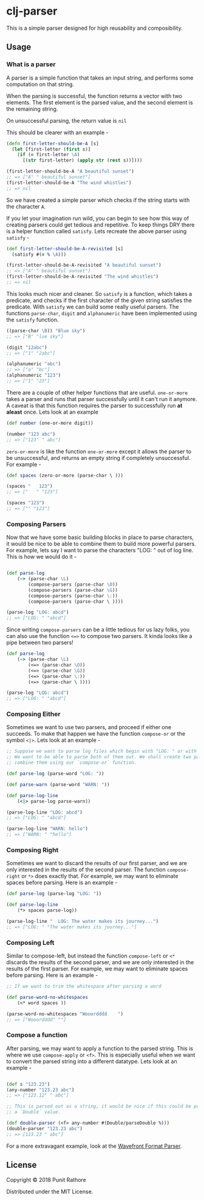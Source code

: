 # clj-parser

This is a simple parser designed for high reusability and composibility.

## Usage

### What is a parser

A parser is a simple function that takes an input string, and performs some computation on that string.

When the parsing is successful, the function returns a vector with two elements. The first element is the parsed value, and the second element is the remaining string.

On unsuccessful parsing, the return value is `nil`

This should be clearer with an example -

```clj
(defn first-letter-should-be-A [s]
  (let [first-letter (first s)]
    (if (= first-letter \A)
      [(str first-letter) (apply str (rest s))])))

(first-letter-should-be-A "A beautiful sunset")
;; => ["A" " beautiful sunset"]
(first-letter-should-be-A "The wind whistles")
;; => nil
```

So we have created a simple parser which checks if the string starts with the character `A`.

If you let your imagination run wild, you can begin to see how this way of creating parsers could get tedious and repetitive. To keep things DRY there is a helper function called `satisfy`. Lets recreate the above parser using `satisfy` -

```clj
(def first-letter-should-be-A-revisited [s]
  (satisfy #(= % \A)))

(first-letter-should-be-A-revisited "A beautiful sunset")
;; => ["A" " beautiful sunset"]
(first-letter-should-be-A-revisited "The wind whistles")
;; => nil
```

This looks much nicer and cleaner. So `satisfy` is a function, which takes a predicate, and checks if the first character of the given string satisfies the predicate. With `satisfy` we can build some really useful parsers. The functions `parse-char`, `digit` and `alphanumeric` have been implemented using the `satisfy` function.

```clj
((parse-char \B)) "Blue sky")
;; => ["B" "lue sky"]

(digit "12abc")
;; => ["1" "2abc"]

(alphanumeric "abc")
;; => ["a" "bc"]
(alphanumeric "123")
;; => ["1" "23"]
```

There are a couple of other helper functions that are useful. `one-or-more` takes a parser and runs that parser successfully until it can't run it anymore. A caveat is that this function requires the parser to successfully run **at aleast** once. Lets look at an example

```clj
(def number (one-or-more digit))

(number "123 abc")
;; => ["123" " abc"]

```

`zero-or-more` is like the function `one-or-more` except it allows the parser to be unsuccessful, and returns an empty string if completely unsuccessful. For example -

```clj
(def spaces (zero-or-more (parse-char \ )))

(spaces "   123")
;; => ["   " "123"]

(spaces "123")
;; => ["" "123"]
```

### Composing Parsers

Now that we have some basic building blocks in place to parse characters, it would be nice to be able to combine them to build more powerful parsers. For example, lets say I want to parse the characters "LOG: " out of log line. This is how we would do it -

```clj

(def parse-log
    (-> (parse-char \L)
        (compose-parsers (parse-char \O))
        (compose-parsers (parse-char \G))
        (compose-parsers (parse-char \:))
        (compose-parsers (parse-char \ ))))

(parse-log "LOG: abcd")
;; => ["LOG: " "abcd"]
```
Since writing `compose-parsers` can be a little tedious for us lazy folks, you can also use the function `<=>` to compose two parsers. It kinda looks like a pipe between two parsers!

```clj
(def parse-log
    (-> (parse-char \L)
        (<=> (parse-char \O))
        (<=> (parse-char \G))
        (<=> (parse-char \:))
        (<=> (parse-char \ ))))

(parse-log "LOG: abcd")
;; => ["LOG: " "abcd"]
```

### Composing Either

Sometimes we want to use two parsers, and proceed if either one succeeds. To make that happen we have the function `compose-or` or the symbol `<|>`. Lets look at an example -

```clj
;; Suppose we want to parse log files which begin with "LOG: " or with "WARN: ".
;; We want to be able to parse both of them out. We shall create two parsers and
;; combine them using our `compose-or` function.

(def parse-log (parse-word "LOG: "))

(def parse-warn (parse-word "WARN: "))

(def parse-log-line
    (<|> parse-log parse-warn))

(parse-log-line "LOG: abcd")
;; => ["LOG: " "abcd"]

(parse-log-line "WARN: hello")
;; => ["WARN: " "hello"]
```

### Composing Right

Sometimes we want to discard the results of our first parser, and we are only interested in the results of the second parser. The function `compose-right` or `*>` does exactly that. For example, we may want to eliminate spaces before parsing. Here is an example -

```clj
(def parse-log (parse-log "LOG: "))

(def parse-log-line
    (*> spaces parse-log))

(parse-log-line "  LOG: The water makes its journey...")
;; => ["LOG: " "The water makes its journey..."]
```

### Composing Left

Similar to compose-left, but instead the function `compose-left` or `<*` discards the results of the second parser, and we are only interested in the results of the first parser. For example, we may want to eliminate spaces before parsing. Here is an example -

```clj
;; If we want to trim the whitespace after parsing a word

(def parse-word-no-whitespaces
    (<* word spaces ))

(parse-word-no-whitespaces "Wooordddd    ")
;; => ["Wooordddd" ""]
```

### Compose a function

After parsing, we may want to apply a function to the parsed string. This is where we use `compose-apply` or `<f>`. This is especially useful when we want to convert the parsed string into a different datatype. Lets look at an example -

```clj

(def s "123.23")
(any-number "123.23 abc")
;; => ["123.12" " abc"]

;; This is parsed out as a string, it would be nice if this could be parsed as
;; a `Double` value.

(def double-parser (<f> any-number #(Double/parseDouble %)))
(double-parser "123.23 abc")
;; => [123.23 " abc"]
```

For a more extravagant example, look at the [Wavefront Format Parser](./examples/wavefront_parser.clj).

## License

Copyright © 2018 Punit Rathore

Distributed under the MIT License.
